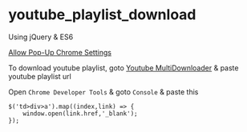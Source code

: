 # youtube_playlist_download

Using jQuery & ES6

[Allow Pop-Up Chrome Settings](https://support.google.com/chrome/answer/95472?hl=en)

To download youtube playlist, goto [Youtube MultiDownloader][a] & paste youtube playlist url

Open `Chrome Developer Tools` & goto `Console` & paste this

```
$('td>div>a').map((index,link) => {
	window.open(link.href,'_blank');
});
```

[a]: http://youtubemultidownloader.com/playlist.html